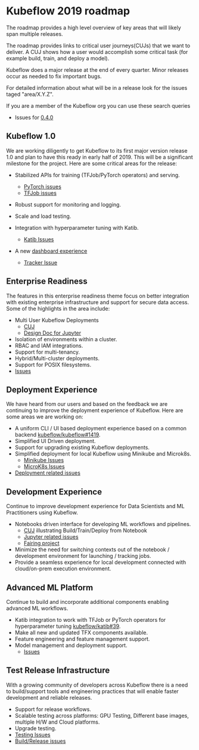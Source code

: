 # Kubeflow 2019 roadmap

The roadmap provides a high level overview of key areas that will likely span multiple releases.

The roadmap provides links to critical user journeys(CUJs) that we want to deliver.
A CUJ shows how a user would accomplish some critical task (for example build, train, and deploy a model).

Kubeflow does a major release at the end of every quarter. Minor releases occur as needed to fix important bugs.

For detailed information about what will be in a release look
for the issues taged "area/X.Y.Z".

If you are a member of the Kubeflow org you can use these search queries
  * Issues for [0.4.0](https://github.com/issues?utf8=%E2%9C%93&q=org%3Akubeflow+label%3Aarea%2F0.4.0)

## Kubeflow 1.0

We are working diligently to get Kubeflow to its first major version release 1.0 and plan to have this ready in early half of 2019. This will be a significant milestone for the project. Here are some critical areas for the release:


*   Stabilized APIs for training (TFJob/PyTorch operators) and serving.

	* [PyTorch issues](https://github.com/issues?utf8=%E2%9C%93&q=org%3Akubeflow+label%3Aarea%2Fpytorch)
	* [TFJob issues](https://github.com/issues?utf8=%E2%9C%93&q=org%3Akubeflow+label%3Aarea%2Ftfjob+)
*   Robust support for monitoring and logging.
*   Scale and load testing.
*   Integration with hyperparameter tuning with Katib.
	* [Katib Issues](https://github.com/issues?utf8=%E2%9C%93&q=org%3Akubeflow+label%3Aarea%2Fkatib+)
*   A new [dashboard experience](http://bit.ly/kf-landing-page-cuj)
    *   [Tracker Issue](https://github.com/kubeflow/kubeflow/issues/2359)

## Enterprise Readiness

The features in this enterprise readiness theme focus on better integration with existing enterprise infrastructure and support for secure data access. Some of the highlights in the area include:

*   Multi User Kubeflow Deployments
	* [CUJ](http://bit.ly/kubeflow_cuj_multi_user)
	* [Design Doc for Jupyter](http://bit.ly/kf_jupyter_design_doc)
*   Isolation of environments within a cluster.
*   RBAC and IAM integrations.
*   Support for multi-tenancy.
*   Hybrid/Multi-cluster deployments.
*   Support for POSIX filesystems.
*   [Issues](https://github.com/issues?utf8=%E2%9C%93&q=org%3Akubeflow+label%3Aarea%2Fenterprise_readiness+)

## Deployment Experience

We have heard from our users and based on the feedback we are continuing to improve the deployment experience of Kubeflow. Here are some areas we are working on:

*   A uniform CLI / UI based deployment experience based on a common backend [kubeflow/kubeflow#1419](https://github.com/kubeflow/kubeflow/issues/1419).
*   Simplified UI Driven deployment.
*   Support for upgrading existing Kubeflow deployments.
*   Simplified deployment for local Kubeflow using Minikube and Microk8s.
	* [Minikube Issues](https://github.com/issues?utf8=%E2%9C%93&q=is%3Aopen+org%3Akubeflow+label%3Aplatform%2Fminikube)
	* [MicroK8s Issues](https://github.com/issues?utf8=%E2%9C%93&q=is%3Aopen+org%3Akubeflow+label%3Aplatform%2Fmicrok8s+)
*   [Deployment related issues](https://github.com/kubeflow/kubeflow/issues?q=is%3Aopen+is%3Aissue+label%3Aarea%2Fbootstrap)

## Development Experience

Continue to improve development experience for Data Scientists and ML Practitioners using Kubeflow.

*   Notebooks driven interface for developing ML workflows and pipelines.
    * [CUJ](http://bit.ly/cuj_train_deploy_notebook) illustrating Build/Train/Deploy from Notebook
	* [Jupyter related issues](https://github.com/issues?utf8=%E2%9C%93&q=is%3Aopen+org%3Akubeflow+label%3Aarea%2Fjupyter)
	* [Fairing project](https://github.com/kubeflow/fairing)
*   Minimize the need for switching contexts out of the notebook / development environment for launching / tracking jobs.
*   Provide a seamless experience for local development connected with cloud/on-prem execution environment.


## Advanced ML Platform

Continue to build and incorporate additional components enabling advanced ML workflows.


*   Katib integration to work with TFJob or PyTorch operators for hyperparameter tuning [kubeflow/katib#39](https://github.com/kubeflow/katib/issues/39).
*   Make all new and updated TFX components available.
*   Feature engineering and feature management support.
*   Model management and deployment support.
	* [Issues](https://github.com/issues?utf8=%E2%9C%93&q=org%3Akubeflow+label%3Aarea%2Fmodel-management)


## Test Release Infrastructure

With a growing community of developers across Kubeflow there is a need to build/support tools and engineering practices that will enable faster development and reliable releases.

*   Support for release workflows.
*   Scalable testing across platforms: GPU Testing, Different base images, multiple H/W and Cloud platforms.
*   Upgrade testing.
*   [Testing Issues](https://github.com/issues?utf8=%E2%9C%93&q=is%3Aopen+org%3Akubeflow+label%3Aarea%2Ftesting)
*   [Build/Release issues](https://github.com/issues?utf8=%E2%9C%93&q=is%3Aopen+org%3Akubeflow+label%3Aarea%2Fbuild-release+)
